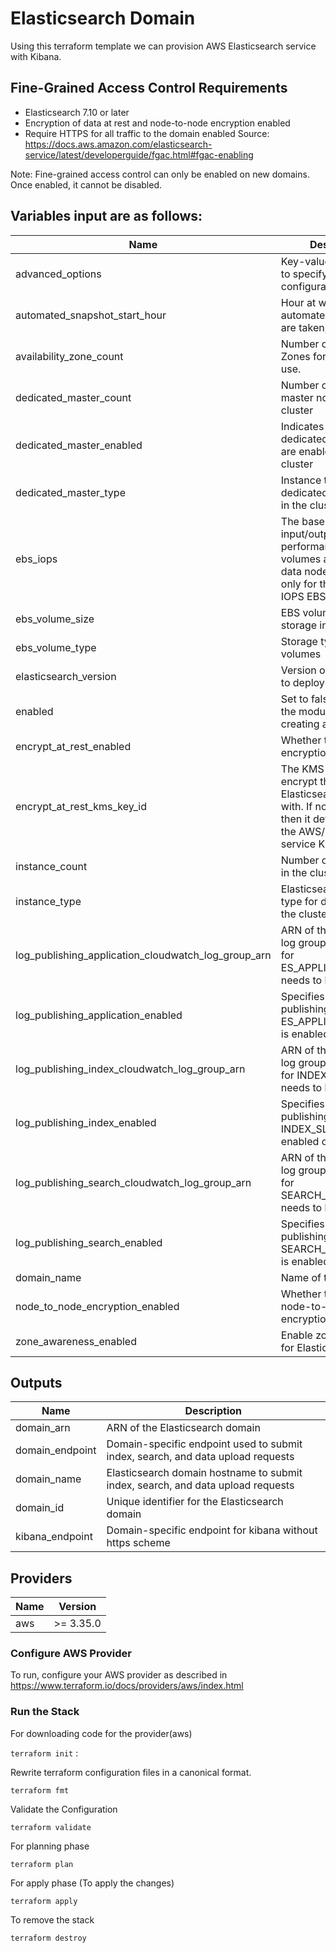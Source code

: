 # Elasticsearch Domain
Using this terraform template we can provision AWS Elasticsearch service with Kibana.


## Fine-Grained Access Control Requirements
- Elasticsearch 7.10 or later
- Encryption of data at rest and node-to-node encryption enabled
- Require HTTPS for all traffic to the domain enabled Source: <https://docs.aws.amazon.com/elasticsearch-service/latest/developerguide/fgac.html#fgac-enabling>

Note: Fine-grained access control can only be enabled on new domains. Once enabled, it cannot be disabled.


## Variables input are as follows:

| Name | Description | Type | Default | Required |
|------|-------------|:----:|:-----:|:-----:|
| advanced_options | Key-value string pairs to specify advanced configuration options | map(string) | `<map>` | no |
| automated_snapshot_start_hour | Hour at which automated snapshots are taken, in UTC | number | `0` | no |
| availability_zone_count | Number of Availability Zones for the domain to use. | number | `3` | no |
| dedicated_master_count | Number of dedicated master nodes in the cluster | number | `0` | no |
| dedicated_master_enabled | Indicates whether dedicated master nodes are enabled for the cluster | bool | `false` | no |
| dedicated_master_type | Instance type of the dedicated master nodes in the cluster | string | `r5.large.elasticsearch` | no |
| ebs_iops | The baseline input/output (I/O) performance of EBS volumes attached to data nodes. Applicable only for the Provisioned IOPS EBS volume type | number | `0` | no |
| ebs_volume_size | EBS volumes for data storage in GB | number | `25` | no |
| ebs_volume_type | Storage type of EBS volumes | string | `gp2` | no |
| elasticsearch_version | Version of Elasticsearch to deploy | string | `7.10` | no |
| enabled | Set to false to prevent the module from creating any resources | bool | `true` | no |
| encrypt_at_rest_enabled | Whether to enable encryption at rest | bool | `true` | no |
| encrypt_at_rest_kms_key_id | The KMS key ID to encrypt the Elasticsearch domain with. If not specified, then it defaults to using the AWS/Elasticsearch service KMS key | string | `` | no |
| instance_count | Number of data nodes in the cluster | number | `4` | no |
| instance_type | Elasticsearch instance type for data nodes in the cluster | string | `r5.large.elasticsearch` | no |
| log_publishing_application_cloudwatch_log_group_arn | ARN of the CloudWatch log group to which log for ES_APPLICATION_LOGS needs to be published | string | `` | no |
| log_publishing_application_enabled | Specifies whether log publishing option for ES_APPLICATION_LOGS is enabled or not | bool | `false` | no |
| log_publishing_index_cloudwatch_log_group_arn | ARN of the CloudWatch log group to which log for INDEX_SLOW_LOGS needs to be published | string | `` | no |
| log_publishing_index_enabled | Specifies whether log publishing option for INDEX_SLOW_LOGS is enabled or not | bool | `false` | no |
| log_publishing_search_cloudwatch_log_group_arn | ARN of the CloudWatch log group to which log for SEARCH_SLOW_LOGS needs to be published | string | `` | no |
| log_publishing_search_enabled | Specifies whether log publishing option for SEARCH_SLOW_LOGS is enabled or not | bool | `false` | no |
| domain_name | Name of the application | string | - | yes |
| node_to_node_encryption_enabled | Whether to enable node-to-node encryption | bool | `false` | no |
| zone_awareness_enabled | Enable zone awareness for Elasticsearch cluster | bool | `true` | no |


## Outputs

| Name | Description |
|------|-------------|
| domain_arn | ARN of the Elasticsearch domain |
| domain_endpoint | Domain-specific endpoint used to submit index, search, and data upload requests |
| domain_name | Elasticsearch domain hostname to submit index, search, and data upload requests |
| domain_id | Unique identifier for the Elasticsearch domain |
| kibana_endpoint | Domain-specific endpoint for kibana without https scheme |


## Providers

| Name | Version |
|------|-------------|
| aws  | >= 3.35.0 |


### Configure AWS Provider
To run, configure your AWS provider as described in <https://www.terraform.io/docs/providers/aws/index.html>



### Run the Stack

For downloading code for the provider(aws)

`terraform init` : 


Rewrite terraform configuration files in a canonical format.

`terraform fmt`


Validate the Configuration

`terraform validate`


For planning phase

`terraform plan`


For apply phase (To apply the changes)

`terraform apply`


To remove the stack

`terraform destroy`
